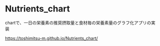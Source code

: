 # Nutrients_chart
chartで、一日の栄養素の推奨摂取量と食材毎の栄養素量のグラフ化アプリの実装

https://toshimitsu-m.github.io/Nutrients_chart/
